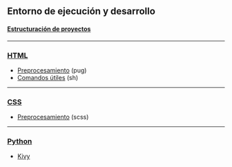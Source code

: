 ## Entorno de ejecución y desarrollo

#### [Estructuración de proyectos](https://github.com/mondeja/fullstack/tree/master/frontend/src/001-entorno/estructuracion)

_________________________________

### [HTML](https://github.com/mondeja/fullstack/tree/master/frontend/src/001-entorno/html)
- [Preprocesamiento](https://github.com/mondeja/fullstack/tree/master/frontend/src/001-entorno/html/preprocessor) (pug)
- [Comandos útiles](https://github.com/mondeja/fullstack/tree/master/frontend/src/001-entorno/html/comandos) (sh)

_________________________________

### [CSS](https://github.com/mondeja/fullstack/tree/master/frontend/src/001-entorno/css)
- [Preprocesamiento](https://github.com/mondeja/fullstack/tree/master/frontend/src/001-entorno/css/preprocessor) (scss)

_________________________________

### [Python](https://github.com/mondeja/fullstack/tree/master/frontend/src/001-entorno/python)
- [Kivy](https://github.com/mondeja/fullstack/tree/master/frontend/src/001-entorno/python/kivy)
